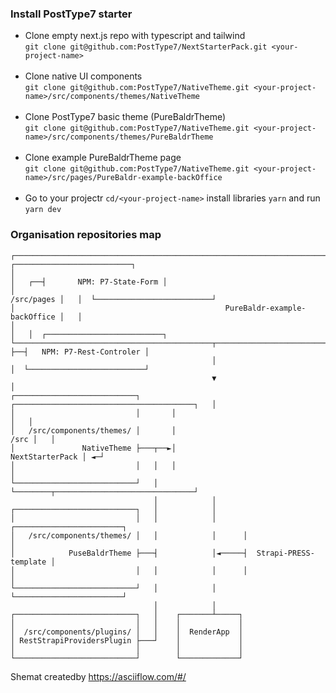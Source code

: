### Install PostType7 starter

- Clone empty next.js repo with typescript and tailwind<br/>
`git clone git@github.com:PostType7/NextStarterPack.git <your-project-name>`<br/><br/>
- Clone native UI components<br/>
`git clone git@github.com:PostType7/NativeTheme.git <your-project-name>/src/components/themes/NativeTheme`<br/><br/>
- Clone PostType7 basic theme (PureBaldrTheme)<br/>
`git clone git@github.com:PostType7/NativeTheme.git <your-project-name>/src/components/themes/PureBaldrTheme`<br/><br/>
- Clone example PureBaldrTheme page<br/>
`git clone git@github.com:PostType7/NativeTheme.git <your-project-name>/src/pages/PureBaldr-example-backOffice`<br/><br/>
- Go to your projectr `cd/<your-project-name>` install libraries `yarn` and run `yarn dev`<br/>


### Organisation repositories map

```
┌────────────────────────────────────────────────────────────────────────────┐      ┌──────────────────────────┐
│                                                                            │   ┌──┤       NPM: P7-State-Form │
│                                                                 /src/pages │   │  └──────────────────────────┘
│                                               PureBaldr-example-backOffice │   │
│                                                                            │   │  ┌──────────────────────────┐
└────────────────────────────────────────────┬───────────────────────────────┘   ├──┤   NPM: P7-Rest-Controler │
                                             │                                   │  └──────────────────────────┘
                                             ▼                                   │
┌───────────────────────────┐       ┌────────────────────────────────────────┐   │
│                           │       │                                        │   │
│   /src/components/themes/ │       │                                   /src │   │
│               NativeTheme ├───┬──►│                        NextStarterPack │ ◄─┘
│                           │   │   │                                        │
└───────────────────────────┘   │   └────────┬───────────────────────────────┘
                                │            │
┌───────────────────────────┐   │            │
│                           │   │            │      ┌────────────────────────┐
│   /src/components/themes/ │   │            │      │                        │
│            PuseBaldrTheme ├───┤            │◄─────┤  Strapi-PRESS-template │
│                           │   │            │      │                        │
└───────────────────────────┘   │            │      └────────────────────────┘
                                │            │
┌───────────────────────────┐   │    ┌───────┴─────┐
│                           │   │    │             │
│  /src/components/plugins/ │   │    │  RenderApp  │
│ RestStrapiProvidersPlugin ├───┘    │             │
│                           │        │             │
└───────────────────────────┘        └─────────────┘
```
Shemat createdby https://asciiflow.com/#/

